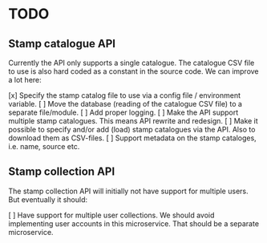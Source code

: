 # TODO

## Stamp catalogue API

Currently the API only supports a single catalogue. The catalogue CSV file to use is also hard coded as a constant in the source code. We can improve a lot here:

 [x] Specify the stamp catalog file to use via a config file / environment variable.
 [ ] Move the database (reading of the catalogue CSV file) to a separate file/module.
 [ ] Add proper logging.
 [ ] Make the API support multiple stamp catalogues. This means API rewrite and redesign.
 [ ] Make it possible to specify and/or add (load) stamp catalogues via the API. Also to download them as CSV-files.
 [ ] Support metadata on the stamp cataloges, i.e. name, source etc.

## Stamp collection API

The stamp collection API will initially not have support for multiple users. But eventually it should:

 [ ] Have support for multiple user collections. We should avoid implementing user accounts in this microservice. That should be a separate microservice.
